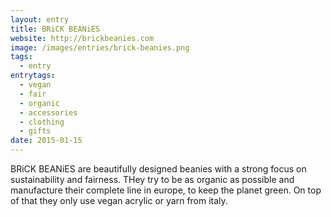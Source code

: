 ```yaml
---
layout: entry
title: BRiCK BEANiES
website: http://brickbeanies.com
image: /images/entries/brick-beanies.png
tags:
  - entry
entrytags:
  - vegan
  - fair
  - organic
  - accessories
  - clothing
  - gifts
date: 2015-01-15
---
```


BRiCK BEANiES are beautifully designed beanies with a strong focus on sustainability and fairness. THey try to be as organic as possible and manufacture their complete line in europe, to keep the planet green.  On top of that they only use vegan acrylic or yarn from italy.